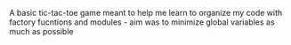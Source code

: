 A basic tic-tac-toe game meant to help me learn to organize my code with factory fucntions and modules - aim was to minimize global variables as much as possible